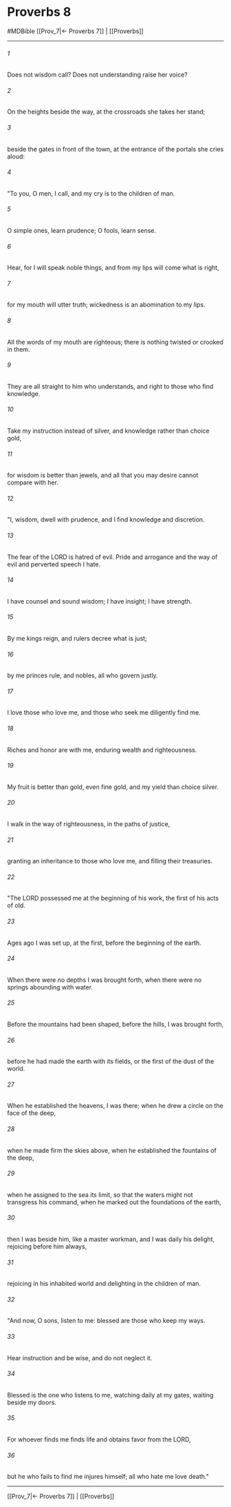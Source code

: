 # Proverbs 8
#MDBible
[[Prov_7|← Proverbs 7]] | [[Proverbs]]

***

###### 1 

Does not wisdom call? Does not understanding raise her voice? 

###### 2 

On the heights beside the way, at the crossroads she takes her stand; 

###### 3 

beside the gates in front of the town, at the entrance of the portals she cries aloud: 

###### 4 

"To you, O men, I call, and my cry is to the children of man. 

###### 5 

O simple ones, learn prudence; O fools, learn sense. 

###### 6 

Hear, for I will speak noble things, and from my lips will come what is right, 

###### 7 

for my mouth will utter truth; wickedness is an abomination to my lips. 

###### 8 

All the words of my mouth are righteous; there is nothing twisted or crooked in them. 

###### 9 

They are all straight to him who understands, and right to those who find knowledge. 

###### 10 

Take my instruction instead of silver, and knowledge rather than choice gold, 

###### 11 

for wisdom is better than jewels, and all that you may desire cannot compare with her. 

###### 12 

"I, wisdom, dwell with prudence, and I find knowledge and discretion. 

###### 13 

The fear of the LORD is hatred of evil. Pride and arrogance and the way of evil and perverted speech I hate. 

###### 14 

I have counsel and sound wisdom; I have insight; I have strength. 

###### 15 

By me kings reign, and rulers decree what is just; 

###### 16 

by me princes rule, and nobles, all who govern justly. 

###### 17 

I love those who love me, and those who seek me diligently find me. 

###### 18 

Riches and honor are with me, enduring wealth and righteousness. 

###### 19 

My fruit is better than gold, even fine gold, and my yield than choice silver. 

###### 20 

I walk in the way of righteousness, in the paths of justice, 

###### 21 

granting an inheritance to those who love me, and filling their treasuries. 

###### 22 

"The LORD possessed me at the beginning of his work, the first of his acts of old. 

###### 23 

Ages ago I was set up, at the first, before the beginning of the earth. 

###### 24 

When there were no depths I was brought forth, when there were no springs abounding with water. 

###### 25 

Before the mountains had been shaped, before the hills, I was brought forth, 

###### 26 

before he had made the earth with its fields, or the first of the dust of the world. 

###### 27 

When he established the heavens, I was there; when he drew a circle on the face of the deep, 

###### 28 

when he made firm the skies above, when he established the fountains of the deep, 

###### 29 

when he assigned to the sea its limit, so that the waters might not transgress his command, when he marked out the foundations of the earth, 

###### 30 

then I was beside him, like a master workman, and I was daily his delight, rejoicing before him always, 

###### 31 

rejoicing in his inhabited world and delighting in the children of man. 

###### 32 

"And now, O sons, listen to me: blessed are those who keep my ways. 

###### 33 

Hear instruction and be wise, and do not neglect it. 

###### 34 

Blessed is the one who listens to me, watching daily at my gates, waiting beside my doors. 

###### 35 

For whoever finds me finds life and obtains favor from the LORD, 

###### 36 

but he who fails to find me injures himself; all who hate me love death." 

***

[[Prov_7|← Proverbs 7]] | [[Proverbs]]
